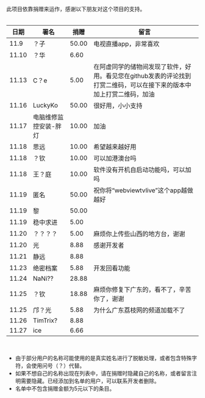 此项目依靠捐赠来运作，感谢以下朋友对这个项目的支持。<br/>
<br/>

| 日期    | 署名          | 捐赠    | 留言                                                            |
|-------|-------------|-------|---------------------------------------------------------------|
| 11.9  | ？子          | 50.00 | 电视直播app，非常喜欢                                                  |
| 11.10 | ？华          | 6.60  |                                                               |
| 11.13 | C？e         | 5.00  | 在阿虚同学的储物间发现了软件，好用。看见您在github发表的评论找到打赏二维码，可以在接下来的版本中加上打赏二维码，加油 |
| 11.16 | LuckyKo     | 50.00 | 很好用，小小支持                                                      |
| 11.17 | 电脑维修监控安装-胖灯 | 10.00 | 加油                                                            |
| 11.18 | 思远          | 10.00 | 希望越来越好用                                                       |
| 11.18 | ？钦          | 10.00 | 可以加港澳台吗                                                       |
| 11.18 | 王？庭         | 10.00 | 软件没有开机自启动功能吗，可以加吗                                             |
| 11.19 | 匿名          | 50.00 | 祝你将“webviewtvlive”这个app越做越好                                   |
| 11.19 | 黎           | 50.00 |                                                               |
| 11.19 | 稳中求进        | 5.00  |                                                               |
| 11.20 | ？？？？        | 5.00  | 麻烦你上传些山西的地方台，谢谢                                               |
| 11.20 | 光           | 8.88  | 感谢开发者                                                         |
| 11.21 | 静远          | 8.88  |                                                               |
| 11.23 | 绝密档案        | 5.88  | 开发回看功能                                                        |
| 11.24 | NaNi??      | 28.88 |                                                               |
| 11.25 | ？钦          | 18.88 | 麻烦你修复下广东的，看不了，辛苦你了，谢谢                                         |
| 11.25 | 邝？光         | 5.88  | 为什么广东荔枝网的频道加载不了                                               |
| 11.26 | TimTrix?    | 8.88  |                                                               |
| 11.27 | ice         | 6.66  |                                                               |

<br/>

- 由于部分用户的名称可能使用的是真实姓名进行了脱敏处理，或者包含特殊字符，会使用问号（？）代替。<br/>
- 如果不想自己的名称出现在列表中，请在捐赠时隐藏自己的名称，或者留言注明需要隐藏。已经添加到名单的用户，可以联系开发者删除。<br/>
- 名单中不包含捐赠金额为5元以下的条目。<br/>